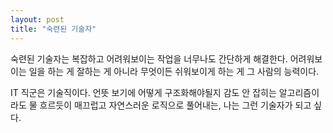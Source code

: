 ```yaml
---
layout: post
title: "숙련된 기술자"
---
```



숙련된 기술자는 
복잡하고 어려워보이는 작업을 너무나도 간단하게 해결한다.
어려워보이는 일을 하는 게 잘하는 게 아니라
무엇이든 쉬워보이게 하는 게 그 사람의 능력이다. 

IT 직군은 기술직이다.
언뜻 보기에 어떻게 구조화해야될지 감도 안 잡히는 알고리즘이라도
물 흐르듯이 매끄럽고 자연스러운 로직으로 풀어내는,
나는 그런 기술자가 되고 싶다.
